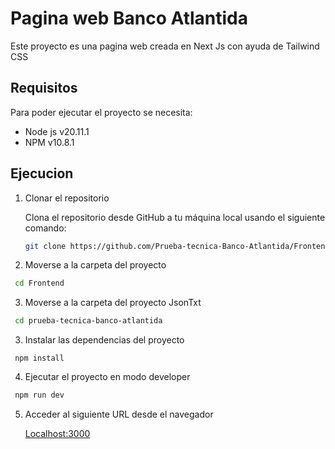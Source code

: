 # Pagina web Banco Atlantida 
Este proyecto es una pagina web creada en Next Js con ayuda de Tailwind CSS

## Requisitos
Para poder ejecutar el proyecto se necesita:

- Node js v20.11.1
- NPM v10.8.1

## Ejecucion
1. Clonar el repositorio

   Clona el repositorio desde GitHub a tu máquina local usando el siguiente comando:

   ```bash
   git clone https://github.com/Prueba-tecnica-Banco-Atlantida/Frontend
   
2. Moverse a la carpeta del proyecto
```bash
 cd Frontend
```
3. Moverse a la carpeta del proyecto JsonTxt
```bash
 cd prueba-tecnica-banco-atlantida
```
3. Instalar las dependencias del proyecto
```console
 npm install
```
4. Ejecutar el proyecto en modo developer
```bash
 npm run dev
```
5. Acceder al siguiente URL desde el navegador

   [Localhost:3000](http://localhost:3000)
